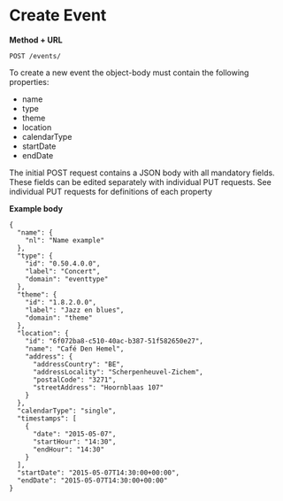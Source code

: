 ---
---

# Create Event

**Method + URL**

```
POST /events/
```

To create a new event the object-body must contain the following properties:
- name
- type
- theme
- location
- calendarType
- startDate
- endDate

The initial POST request contains a JSON body with all mandatory fields. These fields can be edited separately with individual PUT requests.
See individual PUT requests for definitions of each property

**Example body**

```
{
  "name": {
    "nl": "Name example"
  },
  "type": {
    "id": "0.50.4.0.0",
    "label": "Concert",
    "domain": "eventtype"
  },
  "theme": {
    "id": "1.8.2.0.0",
    "label": "Jazz en blues",
    "domain": "theme"
  },
  "location": {
    "id": "6f072ba8-c510-40ac-b387-51f582650e27",
    "name": "Café Den Hemel",
    "address": {
      "addressCountry": "BE",
      "addressLocality": "Scherpenheuvel-Zichem",
      "postalCode": "3271",
      "streetAddress": "Hoornblaas 107"
    }
  },
  "calendarType": "single",
  "timestamps": [
    {
      "date": "2015-05-07",
      "startHour": "14:30",
      "endHour": "14:30"
    }
  ],
  "startDate": "2015-05-07T14:30:00+00:00",
  "endDate": "2015-05-07T14:30:00+00:00"
}
```